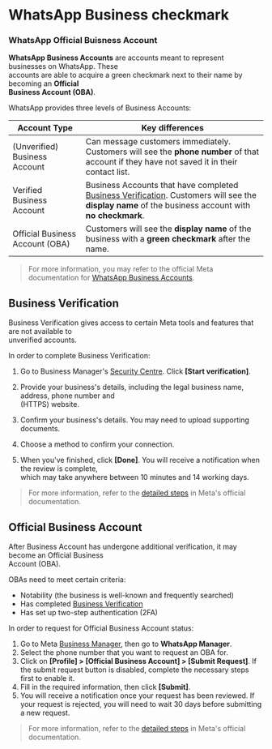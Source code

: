 
# WhatsApp Business checkmark  

### WhatsApp Official Buisness Account  

**WhatsApp Business Accounts** are accounts meant to represent businesses on WhatsApp. These  
accounts are able to acquire a green checkmark next to their name by becoming an **Official  
Business Account (OBA)**.  

WhatsApp provides three levels of Business Accounts:  

| Account Type                   | Key differences                                                                                      |
|--------------------------------|------------------------------------------------------------------------------------------------------|
| (Unverified) Business Account  | Can message customers immediately. Customers will see the **phone number** of that account if they have not saved it in their contact list. |
| Verified Business Account      | Business Accounts that have completed [Business Verification](https://www.facebook.com/business/help/1095661473946872?id=180505742745347). Customers will see the **display name** of the business account with **no checkmark**. |
| Official Business Account (OBA)| Customers will see the **display name** of the business with a **green checkmark** after the name.           |

>  For more information, you may refer to the official Meta documentation for [WhatsApp Business Accounts](https://developers.facebook.com/docs/whatsapp/overview/business-accounts).

## Business Verification  

Business Verification gives access to certain Meta tools and features that are not available to  
unverified accounts.  

In order to complete Business Verification:  

1. Go to Business Manager's [Security Centre](https://business.facebook.com/settings/security?business_id=221337108453894&global_scope_id=221337108453894). Click **[Start verification]**. 

2. Provide your business's details, including the legal business name, address, phone number and  
(HTTPS) website.  

3. Confirm your business's details. You may need to upload supporting documents.  

4. Choose a method to confirm your connection.  

5. When you've finished, click **[Done]**. You will receive a notification when the review is complete,  
   which may take anywhere between 10 minutes and 14 working days.  

>  For more information, refer to the [detailed steps](https://www.facebook.com/business/help/2058515294227817?id=180505742745347) in Meta's official documentation.  
## Official Business Account  

After Business Account has undergone additional verification, it may become an Official Business  
Account (OBA).  

OBAs need to meet certain criteria:  

- Notability (the business is well-known and frequently searched)  
- Has completed [Business Verification](https://imbrace.gitbook.io/imbrace-no-code-workflow/onboarding-guide/whatsapp-business-checkmark#business-verification)
- Has set up two-step authentication (2FA)  

In order to request for Official Business Account status:  

1. Go to Meta [Business Manager](https://business.facebook.com/home/accounts?business_id=221337108453894), then go to **WhatsApp Manager**.  
2. Select the phone number that you want to request an OBA for.  
3. Click on **[Profile] > [Official Business Account] > [Submit Request]**. If the submit request button is disabled, complete the necessary steps first to enable it.  
4. Fill in the required information, then click **[Submit]**.  
5. You will receive a notification once your request has been reviewed. If your request is rejected, you will need to wait 30 days before submitting a new request.  

>  For more information, refer to the [detailed steps](https://www.facebook.com/business/help/2058515294227817?id=180505742745347) in Meta's official documentation.




